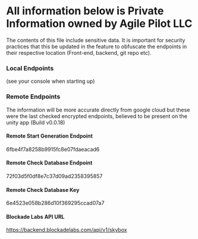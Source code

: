 
# All information below is Private Information owned by Agile Pilot LLC
The contents of this file include sensitive data. 
It is important for security practices that this be updated in the feature to obfuscate the endpoints in their respective location (Front-end, backend, git repo etc).

### Local Endpoints
(see your console when starting up)

### Remote Endpoints
The information will be more accurate directly from google cloud but these were the last checked encrypted endpoints, believed to be present on the unity app (Build v0.0.18)
#### Remote Start Generation Endpoint
6fbe4f7a8258b9915fc8e07fdaeacad6

#### Remote Check Database Endpoint
72f03d5f0df8e7c37d09ad2358395857

#### Remote Check Database Key
6e4523e058b286d10f369295ccad07a7

#### Blockade Labs API URL
https://backend.blockadelabs.com/api/v1/skybox

